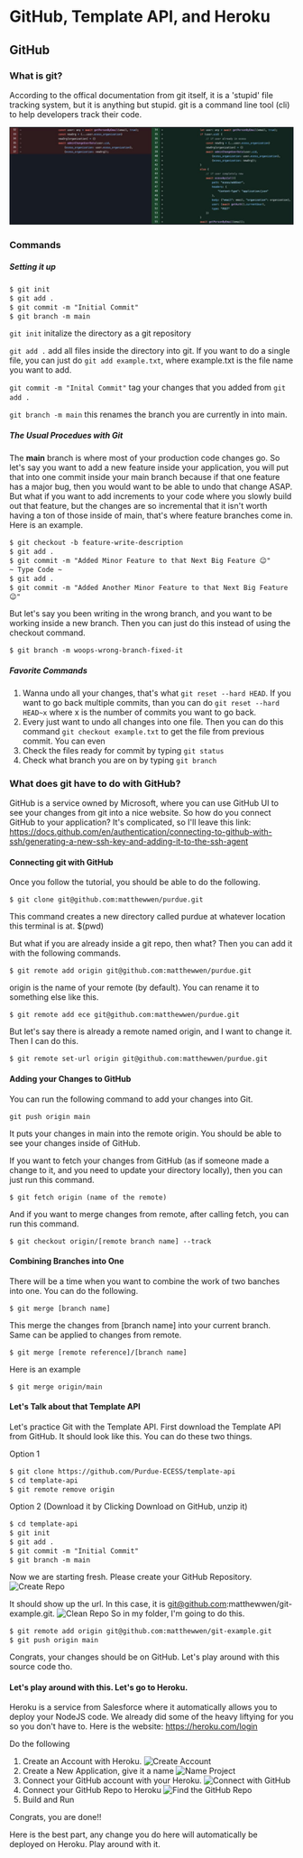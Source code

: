 # GitHub, Template API, and Heroku

## GitHub
### What is git? 
According to the offical documentation from git itself, it is a 'stupid' file tracking system, but it is anything but stupid. git is a command line tool (cli) to help developers track their code. 

![Example Changes](img/git-example.jpg)
### Commands

##### Setting it up
```
$ git init
$ git add .
$ git commit -m "Initial Commit"
$ git branch -m main
```
```git init``` initalize the directory as a git repository 

```git add .``` add all files inside the directory into git.
If you want to do a single file, you can just do ```git add example.txt```, where example.txt is the file name you want to add.

```git commit -m "Inital Commit"``` tag your changes that you added from ```git add .```

```git branch -m main``` this renames the branch you are currently in into main.

##### The Usual Procedues with Git
The **main** branch is where most of your production code changes 
go. So let's say you want to add a new feature inside your
application, you will put that into one commit inside your
main branch because if that one feature has a major bug, then 
you would want to be able to undo that change ASAP.
But what if you want to add increments to your code where
you slowly build out that feature, but the changes are so incremental that it isn't worth having a ton of those inside
of main, that's where feature branches come in. Here is an example. 
```
$ git checkout -b feature-write-description
$ git add .
$ git commit -m "Added Minor Feature to that Next Big Feature 😉"
~ Type Code ~
$ git add .
$ git commit -m "Added Another Minor Feature to that Next Big Feature 😉"
```
But let's say you been writing in the wrong branch, and you want to be working inside a new branch. Then you can just do this instead of using the checkout command. 
```
$ git branch -m woops-wrong-branch-fixed-it
```

##### Favorite Commands
1. Wanna undo all your changes, that's what ```git reset --hard HEAD```. If you want to go back multiple commits, than you can do ```git reset --hard HEAD~x``` where x is the number of commits you want to go back.
2. Every just want to undo all changes into one file. Then you can do this command ```git checkout example.txt``` to get the file from previous commit. You can even 
3. Check the files ready for commit by typing ```git status```
4. Check what branch you are on by typing ```git branch```


### What does git have to do with GitHub?
GitHub is a service owned by Microsoft, where you can use 
GitHub UI to see your changes from git into a nice website.
So how do you connect GitHub to your application? It's complicated, so I'll leave this link: 
https://docs.github.com/en/authentication/connecting-to-github-with-ssh/generating-a-new-ssh-key-and-adding-it-to-the-ssh-agent

#### Connecting git with GitHub
Once you follow the tutorial, you should be able to do the following. 
```
$ git clone git@github.com:matthewwen/purdue.git
```
This command creates a new directory called purdue at whatever location this terminal is at. $(pwd)

But what if you are already inside a git repo, then what? Then you can add it with the following commands.
```
$ git remote add origin git@github.com:matthewwen/purdue.git
```
origin is the name of your remote (by default). You can rename it to something else like this. 
```
$ git remote add ece git@github.com:matthewwen/purdue.git
```
But let's say there is already a remote named origin, and I want to change it. Then I can do this. 
```
$ git remote set-url origin git@github.com:matthewwen/purdue.git
```

#### Adding your Changes to GitHub
You can run the following command to add your changes into Git.
```
git push origin main
```
It puts your changes in main into the remote origin. You should be able to see your changes inside of GitHub.

If you want to fetch your changes from GitHub (as if someone made a change to it, and you need to update your directory locally), then you can just run this command. 
```
$ git fetch origin (name of the remote)
```
And if you want to merge changes from remote, after calling fetch, you can run this command. 
```
$ git checkout origin/[remote branch name] --track
```

#### Combining Branches into One
There will be a time when you want to combine the work of two banches into one. You can do the following. 
```
$ git merge [branch name]
```
This merge the changes from [branch name] into your current branch. Same can be applied to changes from remote. 
```
$ git merge [remote reference]/[branch name] 
```
Here is an example
```
$ git merge origin/main
```

#### Let's Talk about that Template API
Let's practice Git with the Template API.
First download the Template API from GitHub. 
It should look like this. You can do these two things.

Option 1
```
$ git clone https://github.com/Purdue-ECESS/template-api
$ cd template-api
$ git remote remove origin
```
Option 2
(Download it by Clicking Download on GitHub, unzip it)
```
$ cd template-api
$ git init
$ git add .
$ git commit -m "Initial Commit"
$ git branch -m main
```

Now we are starting fresh. Please create your GitHub Repository.
![Create Repo](img/create-repo.jpg)

It should show up the url. In this case, it is git@github.com:matthewwen/git-example.git. 
![Clean Repo](img/git-created.jpg)
So in my folder, I'm going to do this. 
```
$ git remote add origin git@github.com:matthewwen/git-example.git
$ git push origin main
```
Congrats, your changes should be on GitHub. Let's play around with this source code tho. 

#### Let's play around with this. Let's go to Heroku.
Heroku is a service from Salesforce where it 
automatically allows you to deploy your NodeJS code.
We already did some of the heavy liftying for you so 
you don't have to. Here is the website: https://heroku.com/login

Do the following
1. Create an Account with Heroku.
![Create Account](img/create-heroku-app.jpg)
2. Create a New Application, give it a name
![Name Project](img/name-heroku.jpg)
3. Connect your GitHub account with your Heroku.
![Connect with GitHub](img/connect-with-gh.jpg)
4. Connect your GitHub Repo to Heroku
![Find the GitHub Repo](img/heroku-find-repo.jpg)
5. Build and Run

Congrats, you are done!!

Here is the best part, any change you do here will automatically be deployed on Heroku. Play around with it.
